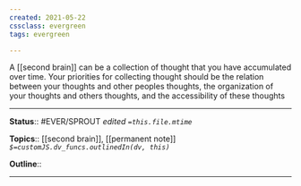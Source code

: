 ```yaml
---
created: 2021-05-22
cssclass: evergreen
tags: evergreen

---
```


A [[second brain]] can be a collection of thought that you have accumulated over time. Your priorities for collecting thought should be the relation between your thoughts and other peoples thoughts, the organization of your thoughts and others thoughts, and the accessibility of these thoughts

---

**Status**:: #EVER/SPROUT 
*edited `=this.file.mtime`*

**Topics**:: [[second brain]], [[permanent note]] 
*`$=customJS.dv_funcs.outlinedIn(dv, this)`*

**Outline**::

--- 
